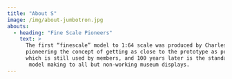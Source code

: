 ```yaml
---
title: "About S"
image: /img/about-jumbotron.jpg
abouts:
  - heading: "Fine Scale Pioneers"
    text: >
      The first “finescale” model to 1:64 scale was produced by Charles Wynne in 1919: 
      pioneering the concept of getting as close to the prototype as practicalities allow,
      which is still used by members, and 100 years later is the standard way of approaching
       model making to all but non-working museum displays.
---
```

